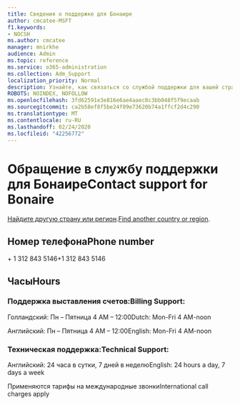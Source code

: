 ```yaml
---
title: Сведения о поддержке для Бонаире
author: cmcatee-MSFT
f1.keywords:
- NOCSH
ms.author: cmcatee
manager: mnirkhe
audience: Admin
ms.topic: reference
ms.service: o365-administration
ms.collection: Adm_Support
localization_priority: Normal
description: Узнайте, как связаться со службой поддержки для вашей страны или региона.
ROBOTS: NOINDEX, NOFOLLOW
ms.openlocfilehash: 3fd62591e3e816e6ae4aaec8c3bb048f5f9ecaab
ms.sourcegitcommit: ca2b58ef8f5be24f09e73620b74a1ffcf2d4c290
ms.translationtype: MT
ms.contentlocale: ru-RU
ms.lasthandoff: 02/24/2020
ms.locfileid: "42256772"
---
```

# <a name="contact-support-for-bonaire"></a><span data-ttu-id="64812-103">Обращение в службу поддержки для Бонаире</span><span class="sxs-lookup"><span data-stu-id="64812-103">Contact support for Bonaire</span></span>

<span data-ttu-id="64812-104">[Найдите другую страну или регион](../contact-support-for-business-products.md).</span><span class="sxs-lookup"><span data-stu-id="64812-104">[Find another country or region](../contact-support-for-business-products.md).</span></span>

## <a name="phone-number"></a><span data-ttu-id="64812-105">Номер телефона</span><span class="sxs-lookup"><span data-stu-id="64812-105">Phone number</span></span>
<span data-ttu-id="64812-106">+ 1 312 843 5146</span><span class="sxs-lookup"><span data-stu-id="64812-106">+1 312 843 5146</span></span>

## <a name="hours"></a><span data-ttu-id="64812-107">Часы</span><span class="sxs-lookup"><span data-stu-id="64812-107">Hours</span></span>
### <a name="billing-support"></a><span data-ttu-id="64812-108">Поддержка выставления счетов:</span><span class="sxs-lookup"><span data-stu-id="64812-108">Billing Support:</span></span>

<span data-ttu-id="64812-109">Голландский: Пн – Пятница 4 AM – 12:00</span><span class="sxs-lookup"><span data-stu-id="64812-109">Dutch: Mon-Fri 4 AM-noon</span></span>

<span data-ttu-id="64812-110">Английский: Пн – Пятница 4 AM – 12:00</span><span class="sxs-lookup"><span data-stu-id="64812-110">English: Mon-Fri 4 AM-noon</span></span>

### <a name="technical-support"></a><span data-ttu-id="64812-111">Техническая поддержка:</span><span class="sxs-lookup"><span data-stu-id="64812-111">Technical Support:</span></span>

<span data-ttu-id="64812-112">Английский: 24 часа в сутки, 7 дней в неделю</span><span class="sxs-lookup"><span data-stu-id="64812-112">English: 24 hours a day, 7 days a week</span></span>

<span data-ttu-id="64812-113">Применяются тарифы на международные звонки</span><span class="sxs-lookup"><span data-stu-id="64812-113">International call charges apply</span></span>